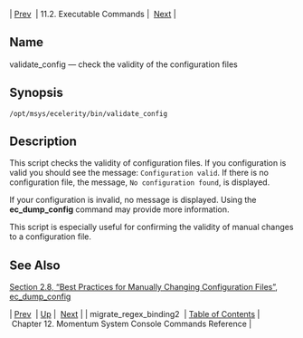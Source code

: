 | [Prev](executable.migrate_regex_binding2)  | 11.2. Executable Commands |  [Next](console_commands.php) |

<a name="executable.validate_config"></a>
## Name

validate_config — check the validity of the configuration files

## Synopsis

`/opt/msys/ecelerity/bin/validate_config`

<a name="idp14879664"></a>
## Description

This script checks the validity of configuration files. If you configuration is valid you should see the message: `Configuration valid`. If there is no configuration file, the message, `No configuration found`, is displayed.

If your configuration is invalid, no message is displayed. Using the **ec_dump_config** command may provide more information.

This script is especially useful for confirming the validity of manual changes to a configuration file.

<a name="idp14883824"></a>
## See Also

[Section 2.8, “Best Practices for Manually Changing Configuration Files”](conf.manual.changes "2.8. Best Practices for Manually Changing Configuration Files"), [ec_dump_config](executable.ec_dump_config.php "ec_dump_config")

| [Prev](executable.migrate_regex_binding2)  | [Up](exe.commands.details.php) |  [Next](console_commands.php) |
| migrate_regex_binding2  | [Table of Contents](index) |  Chapter 12. Momentum System Console Commands Reference |
